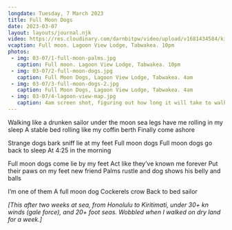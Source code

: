 ```yaml
---
longdate: Tuesday, 7 March 2023
title: Full Moon Dogs
date: 2023-03-07
layout: layouts/journal.njk
video: https://res.cloudinary.com/darnbitpw/video/upload/v1681434584/kingjoe/03-07/1A-full-moon.mp4
vcaption: Full moon. Lagoon View Lodge, Tabwakea. 10pm
photos:
 - img: 03-07/1-full-moon-palms.jpg
   caption: Full moon. Lagoon View Lodge, Tabwakea. 10pm
 - img: 03-07/2-full-moon-dogs.jpg
   caption: Full Moon Dogs, Lagoon View Lodge, Tabwakea. 4am
 - img: 03-07/3-full-moon-dogs-2.jpg
   caption: Full Moon Dogs, Lagoon View Lodge, Tabwakea. 4am
 - img: 03-07/4-lagoon-view-map.jpg
   caption: 4am screen shot, figuring out how long it will take to walk to the cargo pier and then the LINNIX offices in the next morning
---
```

Walking like a drunken sailor under the moon
sea legs have me rolling in my sleep
A stable bed rolling like my coffin berth
Finally come ashore

Strange dogs bark sniff lie at my feet
Full moon dogs
Full moon dogs go back to sleep
At 4:25 in the morning

Full moon dogs come lie by my feet
Act like they’ve known me forever
Put their paws on my feet new friend
Palms rustle and dog shows his belly and balls

I’m one of them
A full moon dog
Cockerels crow
Back to bed sailor


_[This after two weeks at sea, from Honolulu to Kiritimati, under 30+ kn winds (gale force), and 20+ foot seas. Wobbled when I walked on dry land for a week.]_
